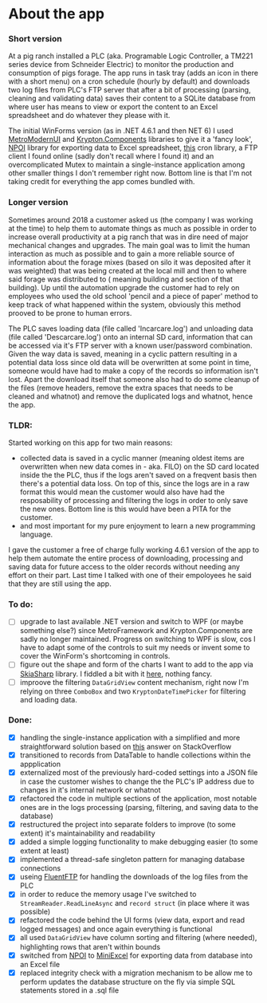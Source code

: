 # About the app
### Short version
At a pig ranch installed a PLC (aka. Programable Logic Controller, a TM221 series device from Schneider Electric) to monitor the production and consumption of pigs forage. The app runs in task tray (adds an icon in there with a short menu) on a cron schedule (hourly by default) and downloads two log files from PLC's FTP server that after a bit of processing (parsing, cleaning and validating data) saves their content to a SQLite database from where user has means to view or export the content to an Excel spreadsheet and do whatever they please with it.

The initial WinForms version (as in .NET 4.6.1 and then NET 6) I used [MetroModernUI](https://github.com/dennismagno/metroframework-modern-ui) and [Krypton.Components](https://github.com/ComponentFactory/Krypton) libraries to give it a 'fancy look', [NPOI](https://github.com/nissl-lab/npoi/) library for exporting data to Excel spreadsheet, [this](https://github.com/HenriqueCaires/cron) cron library, a FTP client I found online (sadly don't recall where I found it) and an overcomplicated Mutex to maintain a single-instance application among other smaller things I don't remember right now. Bottom line is that I'm not taking credit for everything the app comes bundled with.

### Longer version
Sometimes around 2018 a customer asked us (the company I was working at the time) to help them to automate things as much as possible in order to increase overall productivity at a pig ranch that was in dire need of major mechanical changes and upgrades. The main goal was to limit the human interaction as much as possible and to gain a more reliable source of information about the forage mixes (based on silo it was deposited after it was weighted) that was being created at the local mill and then to where said forage was distributed to ( meaning building and section of that building). Up until the automation upgrade the customer had to rely on employees who used the old school 'pencil and a piece of paper' method to keep track of what happened within the system, obviously this method prooved to be prone to human errors.

The PLC saves loading data (file called 'Incarcare.log') and unloading data (file called 'Descarcare.log') onto an internal SD card, information that can be accessed via it's FTP server with a known user/password combination. Given the way data is saved, meaning in a cyclic pattern resulting in a potential data loss since old data will be overwritten at some point in time, someone would have had to make a copy of the records so information isn't lost. Apart the download itself that someone also had to do some cleanup of the files (remove headers, remove the extra spaces that needs to be cleaned and whatnot) and remove the duplicated logs and whatnot, hence the app.

### **TLDR**:
Started working on this app for two main reasons:
- collected data is saved in a cyclic manner (meaning oldest items are overwritten when new data comes in - aka. FILO) on the SD card located inside the the PLC, thus if the logs aren't saved on a freqvent basis then there's a potential data loss. On top of this, since the logs are in a raw format this would mean the customer would also have had the resposability of processing and filtering the logs in order to only save the new ones. Bottom line is this would have been a PITA for the customer.
- and most important for my pure enjoyment to learn a new programming language.

I gave the customer a free of charge fully working 4.6.1 version of the app to help them automate the entire process of downloading, processing and saving data for future access to the older records without needing any effort on their part. Last time I talked with one of their empoloyees he said that they are still using the app.

### To do:
- [ ] upgrade to last available .NET version and switch to WPF (or maybe something else?) since MetroFramework and Krypton.Components are sadly no longer maintained. Progress on switching to WPF is slow, cos I have to adapt some of the controls to suit my needs or invent some to cover the WinForm's shortcoming in controls.
- [ ] figure out the shape and form of the charts I want to add to the app via [SkiaSharp](https://github.com/mono/SkiaSharp) library. I fiddled a bit with it [here](https://github.com/grumpytm/SkiaChart), nothing fancy.
- [ ] improove the filtering `DataGridView` content mechanism, right now I'm relying on three `ComboBox` and two `KryptonDateTimePicker` for filtering and loading data.

### Done:
- [x] handling the single-instance application with a simplified and more straightforward solution based on [this](https://stackoverflow.com/a/819808) answer on StackOverflow
- [x] transitioned to records from DataTable to handle collections within the appplication
- [x] externalized most of the previously hard-coded settings into a JSON file in case the customer wishes to change the the PLC's IP address due to changes in it's internal network or whatnot
- [x] refactored the code in multiple sections of the application, most notable ones are in the logs processing (parsing, filtering, and saving data to the database)
- [x] restructured the project into separate folders to improve (to some extent) it's maintainability and readability
- [x] added a simple logging functionality to make debugging easier (to some extent at least)
- [x] implemented a thread-safe singleton pattern for managing database connections
- [x] useing [FluentFTP](https://github.com/robinrodricks/FluentFTP) for handling the downloads of the log files from the PLC
- [x] in order to reduce the memory usage I've switched to `StreamReader.ReadLineAsync` and `record struct` (in place where it was possible)
- [x] refactored the code behind the UI forms (view data, export and read logged messages) and once again everything is functional
- [x] all used `DataGridView` have column sorting and filtering (where needed), highlighting rows that aren't within bounds
- [x] switched from [NPOI](https://github.com/nissl-lab/npoi/) to [MiniExcel](https://github.com/mini-software/MiniExcel) for exporting data from database into an Excel file
- [x] replaced integrity check with a migration mechanism to be allow me to perform updates the database structure on the fly via simple SQL statements stored in a .sql file

